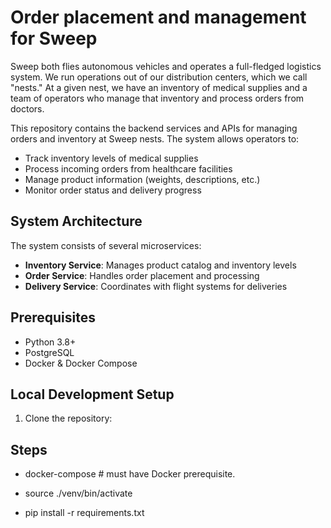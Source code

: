 # Order placement and management for Sweep

Sweep both flies autonomous vehicles and operates a full-fledged logistics system. We run
operations out of our distribution centers, which we call "nests." At a given nest, we have an
inventory of medical supplies and a team of operators who manage that inventory and process
orders from doctors. 

This repository contains the backend services and APIs for managing orders and inventory at Sweep nests. The system allows operators to:

- Track inventory levels of medical supplies
- Process incoming orders from healthcare facilities
- Manage product information (weights, descriptions, etc.)
- Monitor order status and delivery progress

## System Architecture

The system consists of several microservices:

- **Inventory Service**: Manages product catalog and inventory levels
- **Order Service**: Handles order placement and processing
- **Delivery Service**: Coordinates with flight systems for deliveries

## Prerequisites

- Python 3.8+
- PostgreSQL
- Docker & Docker Compose

## Local Development Setup

1. Clone the repository:

## Steps

- docker-compose # must have Docker prerequisite.

- source ./venv/bin/activate

- pip install -r requirements.txt



